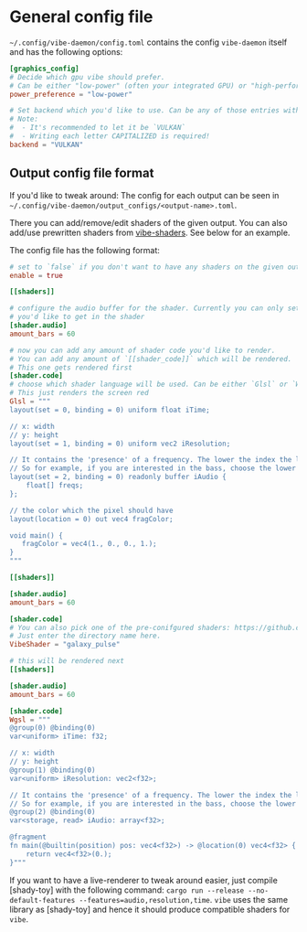 # General config file

`~/.config/vibe-daemon/config.toml` contains the config `vibe-daemon` itself and has the following options:

```toml
[graphics_config]
# Decide which gpu vibe should prefer.
# Can be either "low-power" (often your integrated GPU) or "high-performance" (your external GPU)
power_preference = "low-power"

# Set backend which you'd like to use. Can be any of those entries with `pub const <NAME>`: https://docs.rs/wgpu/latest/wgpu/struct.Backends.html#implementations
# Note:
#  - It's recommended to let it be `VULKAN`
#  - Writing each letter CAPITALIZED is required!
backend = "VULKAN"
```

## Output config file format

If you'd like to tweak around:
The config for each output can be seen in `~/.config/vibe-daemon/output_configs/<output-name>.toml`.

There you can add/remove/edit shaders of the given output. You can also add/use prewritten shaders from [vibe-shaders](https://github.com/TornaxO7/vibe-shaders/). See below for an example.

The config file has the following format:

```toml
# set to `false` if you don't want to have any shaders on the given output
enable = true

[[shaders]]

# configure the audio buffer for the shader. Currently you can only set the amount of bars
# you'd like to get in the shader
[shader.audio]
amount_bars = 60

# now you can add any amount of shader code you'd like to render.
# You can add any amount of `[[shader_code]]` which will be rendered.
# This one gets rendered first
[shader.code]
# choose which shader language will be used. Can be either `Glsl` or `Wgsl`.
# This just renders the screen red
Glsl = """
layout(set = 0, binding = 0) uniform float iTime;

// x: width
// y: height
layout(set = 1, binding = 0) uniform vec2 iResolution;

// It contains the 'presence' of a frequency. The lower the index the lower is its frequency and the other way round.
// So for example, if you are interested in the bass, choose the lower indices.
layout(set = 2, binding = 0) readonly buffer iAudio {
    float[] freqs;
};

// the color which the pixel should have
layout(location = 0) out vec4 fragColor;

void main() {
   fragColor = vec4(1., 0., 0., 1.);
}
"""

[[shaders]]

[shader.audio]
amount_bars = 60

[shader.code]
# You can also pick one of the pre-conifgured shaders: https://github.com/TornaxO7/vibe-shaders/
# Just enter the directory name here.
VibeShader = "galaxy_pulse"

# this will be rendered next
[[shaders]]

[shader.audio]
amount_bars = 60

[shader.code]
Wgsl = """
@group(0) @binding(0)
var<uniform> iTime: f32;

// x: width
// y: height
@group(1) @binding(0)
var<uniform> iResolution: vec2<f32>;

// It contains the 'presence' of a frequency. The lower the index the lower is its frequency and the other way round.
// So for example, if you are interested in the bass, choose the lower indices.
@group(2) @binding(0)
var<storage, read> iAudio: array<f32>;

@fragment
fn main(@builtin(position) pos: vec4<f32>) -> @location(0) vec4<f32> {
    return vec4<f32>(0.);
}"""
```

If you want to have a live-renderer to tweak around easier, just compile [shady-toy] with the following command: `cargo run --release --no-default-features --features=audio,resolution,time`.
`vibe` uses the same library as [shady-toy] and hence it should produce compatible shaders for `vibe`.
